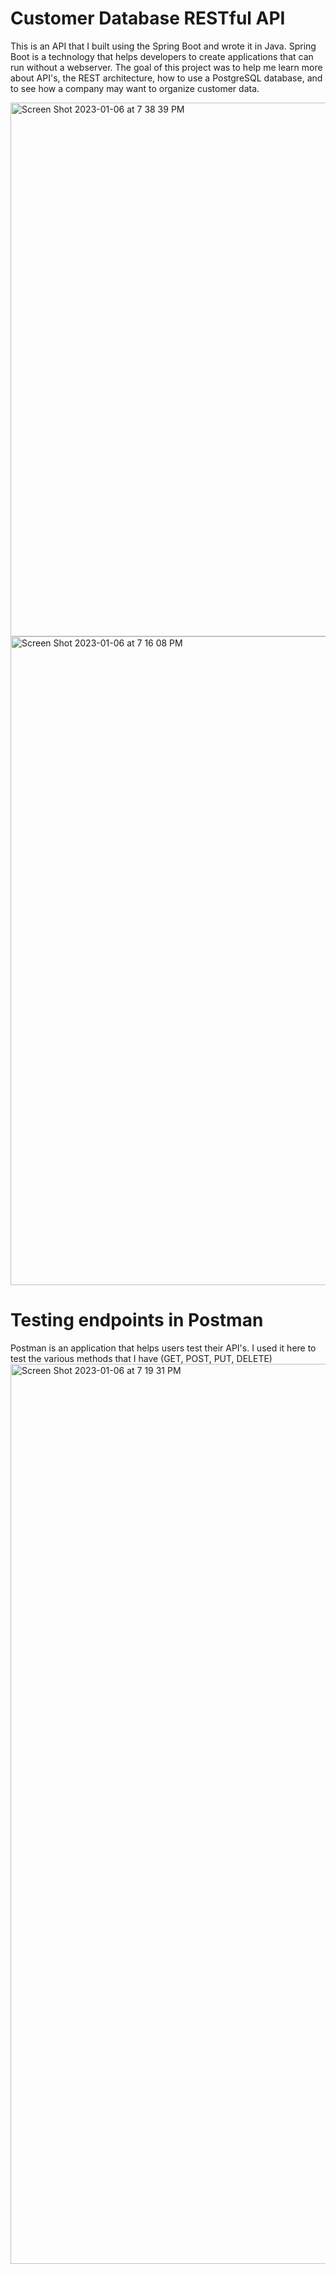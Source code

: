 # Customer Database RESTful API
This is an API that I built using the Spring Boot and wrote it in Java. Spring Boot is a technology that helps developers to create applications that can run without a webserver. The goal of this project was to help me learn more about API's, the REST architecture, how to use a PostgreSQL database, and to see how a company may want to organize customer data.

<img width="854" alt="Screen Shot 2023-01-06 at 7 38 39 PM" src="https://user-images.githubusercontent.com/46404712/211122499-d45a8311-45ff-4ea6-9efa-59eaf1821883.png">

<img width="1038" alt="Screen Shot 2023-01-06 at 7 16 08 PM" src="https://user-images.githubusercontent.com/46404712/211120979-45b44b04-ef4e-4ad0-9441-deae38b143fd.png">


# Testing endpoints in Postman
Postman is an application that helps users test their API's. I used it here to test the various methods that I have (GET, POST, PUT, DELETE)
<img width="1440" alt="Screen Shot 2023-01-06 at 7 19 31 PM" src="https://user-images.githubusercontent.com/46404712/211121192-c1ffcb29-aaee-4015-81ba-390f4f0f45a6.png">
